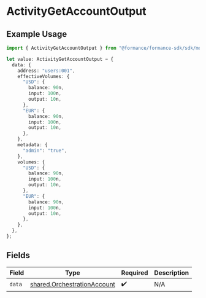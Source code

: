 # ActivityGetAccountOutput

## Example Usage

```typescript
import { ActivityGetAccountOutput } from "@formance/formance-sdk/sdk/models/shared";

let value: ActivityGetAccountOutput = {
  data: {
    address: "users:001",
    effectiveVolumes: {
      "USD": {
        balance: 90n,
        input: 100n,
        output: 10n,
      },
      "EUR": {
        balance: 90n,
        input: 100n,
        output: 10n,
      },
    },
    metadata: {
      "admin": "true",
    },
    volumes: {
      "USD": {
        balance: 90n,
        input: 100n,
        output: 10n,
      },
      "EUR": {
        balance: 90n,
        input: 100n,
        output: 10n,
      },
    },
  },
};
```

## Fields

| Field                                                                             | Type                                                                              | Required                                                                          | Description                                                                       |
| --------------------------------------------------------------------------------- | --------------------------------------------------------------------------------- | --------------------------------------------------------------------------------- | --------------------------------------------------------------------------------- |
| `data`                                                                            | [shared.OrchestrationAccount](../../../sdk/models/shared/orchestrationaccount.md) | :heavy_check_mark:                                                                | N/A                                                                               |